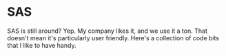 # SAS
SAS is still around? Yep. My company likes it, and we use it a ton. That doesn't mean it's particularly user friendly. Here's a collection of code bits that I like to have handy.
